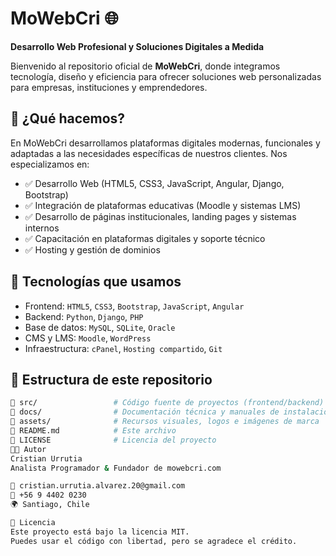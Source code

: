 # MoWebCri 🌐

**Desarrollo Web Profesional y Soluciones Digitales a Medida**

Bienvenido al repositorio oficial de **MoWebCri**, donde integramos tecnología, diseño y eficiencia para ofrecer soluciones web personalizadas para empresas, instituciones y emprendedores.

## 🚀 ¿Qué hacemos?

En MoWebCri desarrollamos plataformas digitales modernas, funcionales y adaptadas a las necesidades específicas de nuestros clientes. Nos especializamos en:

- ✅ Desarrollo Web (HTML5, CSS3, JavaScript, Angular, Django, Bootstrap)
- ✅ Integración de plataformas educativas (Moodle y sistemas LMS)
- ✅ Desarrollo de páginas institucionales, landing pages y sistemas internos
- ✅ Capacitación en plataformas digitales y soporte técnico
- ✅ Hosting y gestión de dominios

## 🧰 Tecnologías que usamos

- Frontend: `HTML5`, `CSS3`, `Bootstrap`, `JavaScript`, `Angular`
- Backend: `Python`, `Django`, `PHP`
- Base de datos: `MySQL`, `SQLite`, `Oracle`
- CMS y LMS: `Moodle`, `WordPress`
- Infraestructura: `cPanel`, `Hosting compartido`, `Git`

## 📁 Estructura de este repositorio

```bash
📁 src/                 # Código fuente de proyectos (frontend/backend)
📁 docs/                # Documentación técnica y manuales de instalación
📁 assets/              # Recursos visuales, logos e imágenes de marca
📄 README.md            # Este archivo
📄 LICENSE              # Licencia del proyecto
👨‍💻 Autor
Cristian Urrutia
Analista Programador & Fundador de mowebcri.com

📧 cristian.urrutia.alvarez.20@gmail.com
📱 +56 9 4402 0230
🌍 Santiago, Chile

📄 Licencia
Este proyecto está bajo la licencia MIT.
Puedes usar el código con libertad, pero se agradece el crédito.
